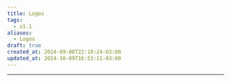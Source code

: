 ```yaml
---
title: Logos
tags:
  - v1.1
aliases:
  - Logos
draft: true
created_at: 2024-09-08T22:10:24-03:00
updated_at: 2024-10-09T16:53:11-03:00
---
```



---

